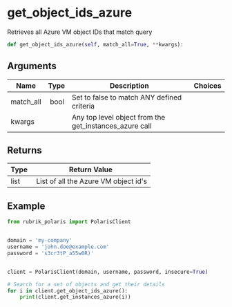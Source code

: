 # get_object_ids_azure

Retrieves all Azure VM object IDs that match query

```py
def get_object_ids_azure(self, match_all=True, **kwargs):
```

## Arguments

| Name        | Type | Description                                                                 | Choices |
|-------------|------|-----------------------------------------------------------------------------|---------|
| match_all  | bool | Set to false to match ANY defined criteria |  |
| kwargs  |  | Any top level object from the get_instances_azure call |  |


## Returns

| Type | Return Value                                                                                  |
|------|-----------------------------------------------------------------------------------------------|
| list | List of all the Azure VM object id's |



## Example

```py
from rubrik_polaris import PolarisClient


domain = 'my-company'
username = 'john.doe@example.com'
password = 's3cr3tP_a55w0R)'


client = PolarisClient(domain, username, password, insecure=True)

# Search for a set of objects and get their details
for i in client.get_object_ids_azure():
    print(client.get_instances_azure(i))

```
